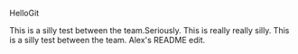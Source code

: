 HelloGit

This is a silly test between the team.Seriously. This is really really silly.
This is a silly test between the team. Alex's README edit.

